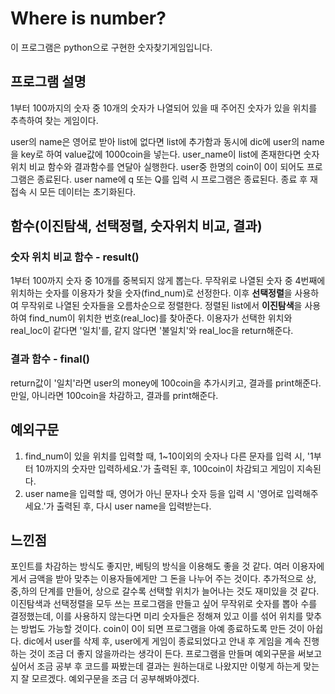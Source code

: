 # Where is number?
이 프로그램은 python으로 구현한 숫자찾기게임입니다.

## 프로그램 설명
1부터 100까지의 숫자 중 10개의 숫자가 나열되어 있을 때 주어진 숫자가 있을 위치를 추측하여 찾는 게임이다.


user의 name은 영어로 받아 list에 없다면 list에 추가함과 동시에 dic에 user의 name을 key로 하여 value값에 1000coin을 넣는다.
user_name이 list에 존재한다면 숫자 위치 비교 함수와 결과함수를 연달아 실행한다.
user중 한명의 coin이 0이 되어도 프로그램은 종료된다.
user name에 q 또는 Q를 입력 시 프로그램은 종료된다.
종료 후 재접속 시 모든 데이터는 초기화된다.

## 함수(이진탐색, 선택정렬, 숫자위치 비교, 결과)
### 숫자 위치 비교 함수 - result()
1부터 100까지 숫자 중 10개를 중복되지 않게 뽑는다.
무작위로 나열된 숫자 중 4번째에 위치하는 숫자를 이용자가 찾을 숫자(find_num)로 선정한다. 
이후 **선택정렬**을 사용하여 무작위로 나열된 숫자들을 오름차순으로 정렬한다.
정렬된 list에서 **이진탐색**을 사용하여 find_num이 위치한 번호(real_loc)를 찾아준다.
이용자가 선택한 위치와 real_loc이 같다면 '일치'를, 같지 않다면 '불일치'와 real_loc을 return해준다.

### 결과 함수 - final()
return값이 '일치'라면 user의 money에 100coin을 추가시키고, 결과를 print해준다. 만일, 아니라면 100coin을 차감하고, 결과를 print해준다. 

## 예외구문
1. find_num이 있을 위치를 입력할 때, 1~10이외의 숫자나 다른 문자를 입력 시, '1부터 10까지의 숫자만 입력하세요.'가 출력된 후, 100coin이 차감되고 게임이 지속된다.
2. user name을 입력할 때, 영어가 아닌 문자나 숫자 등을 입력 시 '영어로 입력해주세요.'가 출력된 후, 다시 user name을 입력받는다.

## 느낀점
포인트를 차감하는 방식도 좋지만, 베팅의 방식을 이용해도 좋을 것 같다. 여러 이용자에게서 금액을 받아 맞추는 이용자들에게만 그 돈을 나누어 주는 것이다.
추가적으로 상,중,하의 단계를 만들어, 상으로 갈수록 선택할 위치가 늘어나는 것도 재미있을 것 같다.
이진탐색과 선택정렬을 모두 쓰는 프로그램을 만들고 싶어 무작위로 숫자를 뽑아 수를 결정했는데, 이를 사용하지 않는다면 미리 숫자들은 정해져 있고 이를 섞어 위치를 맞추는 방법도 가능할 것이다. 
coin이 0이 되면 프로그램을 아예 종료하도록 만든 것이 아쉽다. dic에서 user를 삭제 후, user에게 게임이 종료되었다고 안내 후 게임을 계속 진행하는 것이 조금 더 좋지 않을까라는 생각이 든다.
프로그램을 만들며 예외구문을 써보고 싶어서 조금 공부 후 코드를 짜봤는데 결과는 원하는대로 나왔지만 이렇게 하는게 맞는지 잘 모르겠다. 예외구문을 조금 더 공부해봐야겠다.
